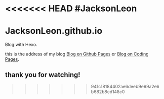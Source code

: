 <<<<<<< HEAD
#JacksonLeon
=======
# JacksonLeon.github.io
Blog with Hexo.

this is the address of my blog
[Blog on Github Pages](https://JacksonLeon.github.io) or [Blog on Coding Pages](https://jacksonleon.coding.me/JacksonLeon/).

## **thank you for watching!**
>>>>>>> 941c18184402ae6deeb9e99a2e6b682b8cd148c0
